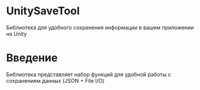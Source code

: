 # UnitySaveTool
Библиотека для удобного сохранения информации в вашем приложении на Unity

 # Введение 
Библиотека представляет набор функций для удобной работы c сохранением данных (JSON + File I/O)
